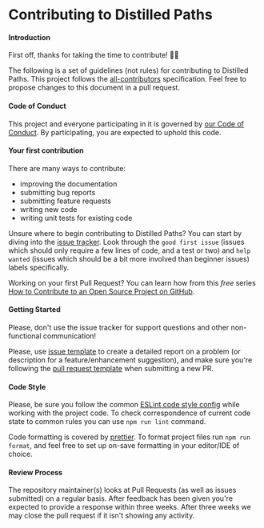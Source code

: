 # Contributing to Distilled Paths

#### Introduction

First off, thanks for taking the time to contribute! 🎉💪 

The following is a set of guidelines (not rules) for contributing to Distilled Paths. This project follows the [all-contributors](https://github.com/kentcdodds/all-contributors) specification. Feel free to propose changes to this document in a pull request.

#### Code of Conduct

This project and everyone participating in it is governed by [our Code of Conduct](https://github.com/dpaths/dpaths-api/blob/master/.github/CODE_OF_CONDUCT.md). By participating, you are expected to uphold this code.

#### Your first contribution

There are many ways to contribute: 
* improving the documentation
* submitting bug reports 
* submitting feature requests 
* writing new code
* writing unit tests for existing code

Unsure where to begin contributing to Distilled Paths? You can start by diving into the [issue tracker](https://github.com/dpaths/dpaths-api/issues). Look through the `good first issue` (issues which should only require a few lines of code, and a test or two) and `help wanted` (issues which should be a bit more involved than beginner issues) labels specifically.

Working on your first Pull Request? You can learn how from this *free* series [How to Contribute to an Open Source Project on GitHub](https://egghead.io/series/how-to-contribute-to-an-open-source-project-on-github).

#### Getting Started
Please, don't use the issue tracker for support questions and other non-functional communication!

Please, use [issue template](https://github.com/dpaths/dpaths-api/blob/master/.github/ISSUE_TEMPLATE.md) to create a detailed report on a problem (or description for a feature/enhancement suggestion), and make sure you're following the [pull request template](https://github.com/dpaths/dpaths-api/blob/master/.github/PULL_REQUEST_TEMPLATE.md) when submitting a new PR.

#### Code Style
Please, be sure you follow the common [ESLint code style config](https://github.com/dpaths/dpaths-api/blob/master/.eslintrc.js) while working with the project code. To check correspondence of current code state to common rules you can use `npm run lint` command.

Code formatting is covered by [prettier](https://github.com/dpaths/dpaths-api/blob/master/.prettierrc). To format project files run `npm run format`, and feel free to set up on-save formatting in your editor/IDE of choice.

#### Review Process
The repository maintainer(s) looks at Pull Requests (as well as issues submitted) on a regular basis. After feedback has been given you're expected to provide a response within three weeks. After three weeks we may close the pull request if it isn't showing any activity.
